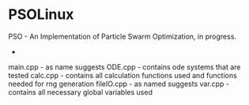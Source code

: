 # PSOLinux
PSO - An Implementation of Particle Swarm Optimization, in progress.

- <insert more contextual info and function here later >

main.cpp - as name suggests
ODE.cpp - contains ode systems that are tested
calc.cpp - contains all calculation functions used and functions needed for rng generation
fileIO.cpp - as named suggests
var.cpp - contains all necessary global variables used


